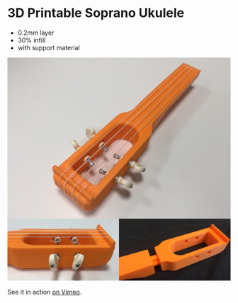 # 3D Printable Soprano Ukulele

- 0.2mm layer 
- 30% infill
- with support material 

![shot](https://raw.githubusercontent.com/penk/TravelStickUke/master/images/uke.jpg)

See it in action [on Vimeo](https://vimeo.com/167282985). 

